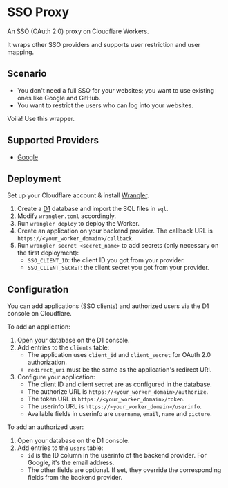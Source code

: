 # SSO Proxy

An SSO (OAuth 2.0) proxy on Cloudflare Workers.

It wraps other SSO providers and supports user restriction and user mapping.

## Scenario

- You don't need a full SSO for your websites; you want to use existing ones like Google and GitHub.
- You want to restrict the users who can log into your websites.

Voilà! Use this wrapper.

## Supported Providers

- [Google](https://developers.google.com/identity/protocols/oauth2)

## Deployment

Set up your Cloudflare account & install [Wrangler](https://developers.cloudflare.com/workers/wrangler/).

1. Create a [D1](https://developers.cloudflare.com/d1/get-started/) database and import the SQL files in `sql`.
2. Modify `wrangler.toml` accordingly.
3. Run `wrangler deploy` to deploy the Worker.
4. Create an application on your backend provider. The callback URL is `https://<your_worker_domain>/callback`.
5. Run `wrangler secret <secret_name>` to add secrets (only necessary on the first deployment):
   - `SSO_CLIENT_ID`: the client ID you got from your provider.
   - `SSO_CLIENT_SECRET`: the client secret you got from your provider.

## Configuration

You can add applications (SSO clients) and authorized users via the D1 console on Cloudflare.

To add an application:
1. Open your database on the D1 console.
2. Add entries to the `clients` table:
   - The application uses `client_id` and `client_secret` for OAuth 2.0 authorization.
   - `redirect_uri` must be the same as the application's redirect URI.
3. Configure your application:
   - The client ID and client secret are as configured in the database.
   - The authorize URL is `https://<your_worker_domain>/authorize`.
   - The token URL is `https://<your_worker_domain>/token`.
   - The userinfo URL is `https://<your_worker_domain>/userinfo`.
   - Available fields in userinfo are `username`, `email`, `name` and `picture`.

To add an authorized user:
1. Open your database on the D1 console.
2. Add entries to the `users` table:
   - `id` is the ID column in the userinfo of the backend provider. For Google, it's the email address.
   - The other fields are optional. If set, they override the corresponding fields from the backend provider.
